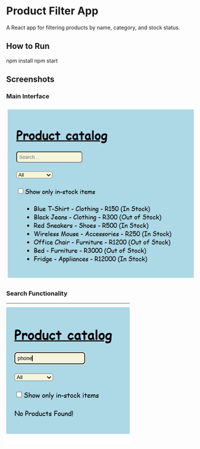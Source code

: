 # Product Filter App

A React app for filtering products by name, category, and stock status.

## How to Run

npm install
npm start

## Screenshots

### Main Interface
![Main Interface](./screenshots/Before-Filter-Screenshot.png)

### Search Functionality
![Search Functionality](./screenshots/After-Filter-Screenshot.png)